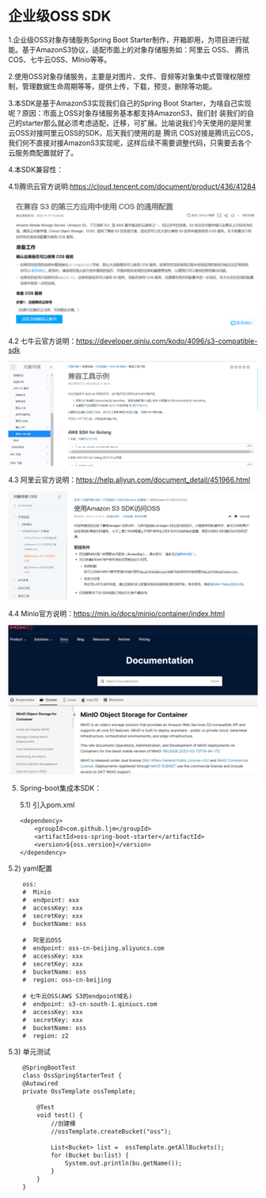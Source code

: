 # 企业级OSS SDK

1.企业级OSS对象存储服务Spring Boot Starter制作，开箱即用，为项目进行赋能。基于AmazonS3协议，适配市面上的对象存储服务如：阿里云
OSS、 腾讯COS、七牛云OSS、MInio等等。

2.使用OSS对象存储服务，主要是对图片、文件、音频等对象集中式管理权限控制，管理数据生命周期等等，提供上传，下载，预览，删除等功能。

3.本SDK是基于AmazonS3实现我们自己的Spring Boot Starter，为啥自己实现呢？原因：市面上OSS对象存储服务基本都支持AmazonS3，我们封
装我们的自己的starter那么就必须考虑适配，迁移，可扩展。比喻说我们今天使用的是阿里云OSS对接阿里云OSS的SDK，后天我们使用的是 腾讯
COS对接是腾讯云COS，我们何不直接对接AmazonS3实现呢，这样后续不需要调整代码，只需要去各个云服务商配置就好了。

4.本SDK兼容性：

  4.1)腾讯云官方说明:https://cloud.tencent.com/document/product/436/41284

![img.png](img.png)

  4.2 七牛云官方说明：https://developer.qiniu.com/kodo/4096/s3-compatible-sdk

![img_1.png](img_1.png)

  4.3 阿里云官方说明：https://help.aliyun.com/document_detail/451966.html

![img_2.png](img_2.png)

  4.4 Minio官方说明：https://min.io/docs/minio/container/index.html

  ![img_3.png](img_3.png)
  
5. Spring-boot集成本SDK：

   5.1) 引入pom.xml
   

       <dependency>
           <groupId>com.github.ljm</groupId>
           <artifactId>oss-spring-boot-starter</artifactId>
           <version>${oss.version}</version>
       </dependency>
   
  5.2) yaml配置

        oss:
        #  Minio
        #  endpoint: xxx
        #  accessKey: xxx
        #  secretKey: xxx
        #  bucketName: oss

        #  阿里云OSS
        #  endpoint: oss-cn-beijing.aliyuncs.com
        #  accessKey: xxx
        #  secretKey: xxx
        #  bucketName: oss
        #  region: oss-cn-beijing

        # 七牛云OSS(AWS S3的endpoint域名)
        #  endpoint: s3-cn-south-1.qiniucs.com
        #  accessKey: xxx
        #  secretKey: xxx
        #  bucketName: oss
        #  region: z2

  5.3) 单元测试

        @SpringBootTest
        class OssSpringStarterTest {
        @Autowired
        private OssTemplate ossTemplate;
        
            @Test
            void test() {
                //创建桶
                //ossTemplate.createBucket("oss");

                List<Bucket> list =  ossTemplate.getAllBuckets();
                for (Bucket bu:list) {
                    System.out.println(bu.getName());
                }
            }
        }


